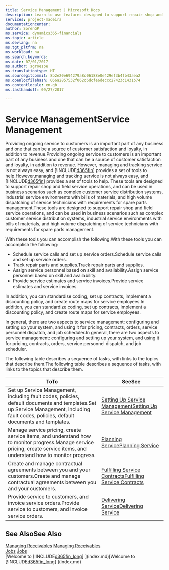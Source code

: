 ```yaml
---
title: Service Management | Microsoft Docs
description: Learn to use features designed to support repair shop and field service operations.
services: project-madeira
documentationcenter: 
author: SorenGP
ms.service: dynamics365-financials
ms.topic: article
ms.devlang: na
ms.tgt_pltfrm: na
ms.workload: na
ms.search.keywords: 
ms.date: 07/01/2017
ms.author: sgroespe
ms.translationtype: HT
ms.sourcegitcommit: 8b2e20e694279a8c06188e0e429ef3b4fb43aea2
ms.openlocfilehash: 066a2857532f062c6dcfe6deccc27423c1431b74
ms.contentlocale: en-gb
ms.lasthandoff: 09/27/2017

---
```

# <a name="service-management"></a><span data-ttu-id="9ace6-103">Service Management</span><span class="sxs-lookup"><span data-stu-id="9ace6-103">Service Management</span></span>
<span data-ttu-id="9ace6-104">Providing ongoing service to customers is an important part of any business and one that can be a source of customer satisfaction and loyalty, in addition to revenue.</span><span class="sxs-lookup"><span data-stu-id="9ace6-104">Providing ongoing service to customers is an important part of any business and one that can be a source of customer satisfaction and loyalty, in addition to revenue.</span></span> <span data-ttu-id="9ace6-105">However, managing and tracking service is not always easy, and [!INCLUDE[d365fin](includes/d365fin_md.md)] provides a set of tools to help.</span><span class="sxs-lookup"><span data-stu-id="9ace6-105">However,managing and tracking service is not always easy, and [!INCLUDE[d365fin](includes/d365fin_md.md)] provides a set of tools to help.</span></span> <span data-ttu-id="9ace6-106">These tools are designed to support repair shop and field service operations, and can be used in business scenarios such as complex customer service distribution systems, industrial service environments with bills of materials, and high volume dispatching of service technicians with requirements for spare parts management.</span><span class="sxs-lookup"><span data-stu-id="9ace6-106">These tools are designed to support repair shop and field service operations, and can be used in business scenarios such as complex customer service distribution systems, industrial service environments with bills of materials, and high volume dispatching of service technicians with requirements for spare parts management.</span></span>  

 <span data-ttu-id="9ace6-107">With these tools you can accomplish the following:</span><span class="sxs-lookup"><span data-stu-id="9ace6-107">With these tools you can accomplish the following:</span></span>  

* <span data-ttu-id="9ace6-108">Schedule service calls and set up service orders.</span><span class="sxs-lookup"><span data-stu-id="9ace6-108">Schedule service calls and set up service orders.</span></span>  
* <span data-ttu-id="9ace6-109">Track repair parts and supplies.</span><span class="sxs-lookup"><span data-stu-id="9ace6-109">Track repair parts and supplies.</span></span>  
* <span data-ttu-id="9ace6-110">Assign service personnel based on skill and availability.</span><span class="sxs-lookup"><span data-stu-id="9ace6-110">Assign service personnel based on skill and availability.</span></span>  
* <span data-ttu-id="9ace6-111">Provide service estimates and service invoices.</span><span class="sxs-lookup"><span data-stu-id="9ace6-111">Provide service estimates and service invoices.</span></span>  

<span data-ttu-id="9ace6-112">In addition, you can standardise coding, set up contracts, implement a discounting policy, and create route maps for service employees.</span><span class="sxs-lookup"><span data-stu-id="9ace6-112">In addition, you can standardize coding, set up contracts, implement a discounting policy, and create route maps for service employees.</span></span>  

<span data-ttu-id="9ace6-113">In general, there are two aspects to service management: configuring and setting up your system, and using it for pricing, contracts, orders, service personnel dispatch, and job scheduler.</span><span class="sxs-lookup"><span data-stu-id="9ace6-113">In general, there are two aspects to service management: configuring and setting up your system, and using it for pricing, contracts, orders, service personnel dispatch, and job scheduler.</span></span>  

<span data-ttu-id="9ace6-114">The following table describes a sequence of tasks, with links to the topics that describe them.</span><span class="sxs-lookup"><span data-stu-id="9ace6-114">The following table describes a sequence of tasks, with links to the topics that describe them.</span></span>   

|<span data-ttu-id="9ace6-115">**To**</span><span class="sxs-lookup"><span data-stu-id="9ace6-115">**To**</span></span>|<span data-ttu-id="9ace6-116">**See**</span><span class="sxs-lookup"><span data-stu-id="9ace6-116">**See**</span></span>|  
|------------|-------------|  
|<span data-ttu-id="9ace6-117">Set up Service Management, including fault codes, policies, default documents and templates.</span><span class="sxs-lookup"><span data-stu-id="9ace6-117">Set up Service Management, including fault codes, policies, default documents and templates.</span></span>|[<span data-ttu-id="9ace6-118">Setting Up Service Management</span><span class="sxs-lookup"><span data-stu-id="9ace6-118">Setting Up Service Management</span></span>](service-setup-service.md)|  
|<span data-ttu-id="9ace6-119">Manage service pricing, create service items, and understand how to monitor progress.</span><span class="sxs-lookup"><span data-stu-id="9ace6-119">Manage service pricing, create service items, and understand how to monitor progress.</span></span>|[<span data-ttu-id="9ace6-120">Planning Service</span><span class="sxs-lookup"><span data-stu-id="9ace6-120">Planning Service</span></span>](service-plan-service.md)|  
|<span data-ttu-id="9ace6-121">Create and manage contractual agreements between you and your customers.</span><span class="sxs-lookup"><span data-stu-id="9ace6-121">Create and manage contractual agreements between you and your customers.</span></span>|[<span data-ttu-id="9ace6-122">Fulfilling Service Contracts</span><span class="sxs-lookup"><span data-stu-id="9ace6-122">Fulfilling Service Contracts</span></span>](service-fulfill-service-contracts.md)|  
|<span data-ttu-id="9ace6-123">Provide service to customers, and invoice service orders.</span><span class="sxs-lookup"><span data-stu-id="9ace6-123">Provide service to customers, and invoice service orders.</span></span>|[<span data-ttu-id="9ace6-124">Delivering Service</span><span class="sxs-lookup"><span data-stu-id="9ace6-124">Delivering Service</span></span>](service-deliver-service.md)|  

## <a name="see-also"></a><span data-ttu-id="9ace6-125">See Also</span><span class="sxs-lookup"><span data-stu-id="9ace6-125">See Also</span></span>  
<span data-ttu-id="9ace6-126">[Managing Receivables](receivables-manage-receivables.md) </span><span class="sxs-lookup"><span data-stu-id="9ace6-126">[Managing Receivables](receivables-manage-receivables.md) </span></span>  
<span data-ttu-id="9ace6-127">[Jobs](projects-how-create-jobs.md) </span><span class="sxs-lookup"><span data-stu-id="9ace6-127">[Jobs](projects-how-create-jobs.md) </span></span>  
<span data-ttu-id="9ace6-128">[Welcome to [!INCLUDE[d365fin_long](includes/d365fin_long_md.md)] ](index.md)</span><span class="sxs-lookup"><span data-stu-id="9ace6-128">[Welcome to [!INCLUDE[d365fin_long](includes/d365fin_long_md.md)] ](index.md)</span></span>

